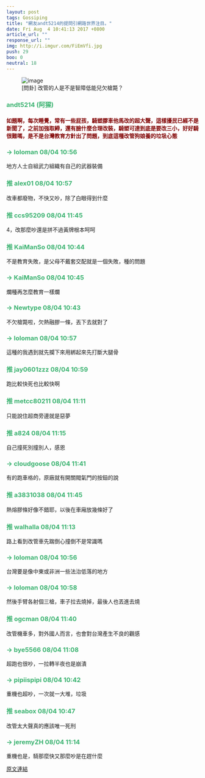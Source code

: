 ```yaml
---
layout: post
tags: Gossiping
title: "網友andt5214的提問引網路世界注目。"
date: Fri Aug  4 10:41:13 2017 +0800
article_url: ""
response_url: ""
img: http://i.imgur.com/FiEmVfi.jpg
push: 29
boo: 0
neutral: 18
---
```


<figure>
<img src="http://i.imgur.com/FiEmVfi.jpg" alt="image">
<figcaption>
[問卦] 改管的人是不是智障低能兒欠槍斃？
</figcaption>
</figure>



<h3 style="color:MediumSeaGreen;">andt5214 (阿猩)</h3>

<h4 style="color:Maroon;">如題啊，每次睡覺，常有一些屁孩，騎塑膠車他馬改的超大聲，這樣擾民已經不是新聞了，之前加強取締，還有臉什麼合理改裝，騎塑可達到底是要改三小，好好騎很難嗎，是不是台灣教育方針出了問題，到底這種改管狗娘養的垃圾心態</h4>

<h3 style="color:MediumSeaGreen;">→ loloman 08/04 10:56</h3>

<p>地方人士自組武力組織有自己的武器裝備</p>

<h3 style="color:MediumSeaGreen;">推 alex01 08/04 10:57</h3>

<p>改車都廢物，不快又吵，除了白眼得到什麼</p>

<h3 style="color:MediumSeaGreen;">推 ccs95209 08/04 11:45</h3>

<p>4，改那麼吵還是拼不過黃牌根本呵呵</p>

<h3 style="color:MediumSeaGreen;">推 KaiManSo 08/04 10:44</h3>

<p>不是教育失敗，是父母不戴套交配就是一個失敗，種的問題</p>

<h3 style="color:MediumSeaGreen;">→ KaiManSo 08/04 10:45</h3>

<p>爛種再怎麼教育一樣爛</p>

<h3 style="color:MediumSeaGreen;">→ Newtype 08/04 10:43</h3>

<p>不欠槍斃啦，欠熱融膠一條，丟下去就對了</p>

<h3 style="color:MediumSeaGreen;">→ loloman 08/04 10:57</h3>

<p>這種的我遇到就先攔下來用綁起來先打斷大腿骨</p>

<h3 style="color:MediumSeaGreen;">推 jay0601zzz 08/04 10:59</h3>

<p>跑比較快死也比較快啊</p>

<h3 style="color:MediumSeaGreen;">推 metcc80211 08/04 11:11</h3>

<p>只能說住超商旁邊就是惡夢</p>

<h3 style="color:MediumSeaGreen;">推 a824 08/04 11:15</h3>

<p>自己撞死別撞別人，感恩</p>

<h3 style="color:MediumSeaGreen;">→ cloudgoose 08/04 11:41</h3>

<p>有的跑車格的，原廠就有開關閥氣門的按鈕的說</p>

<h3 style="color:MediumSeaGreen;">推 a3831038 08/04 11:45</h3>

<p>熱熔膠條好像不錯耶，以後在車廂放幾條好了</p>

<h3 style="color:MediumSeaGreen;">推 walhalla 08/04 11:13</h3>

<p>路上看到改管車先踹倒心撞倒不是常識嗎</p>

<h3 style="color:MediumSeaGreen;">→ loloman 08/04 10:56</h3>

<p>台灣要是像中東或非洲一些法治低落的地方</p>

<h3 style="color:MediumSeaGreen;">→ loloman 08/04 10:58</h3>

<p>然後手臂各射個三槍，車子拉去燒掉，最後人也丟進去燒</p>

<h3 style="color:MediumSeaGreen;">推 ogcman 08/04 11:40</h3>

<p>改管機車多，對外國人而言，也會對台灣產生不良的觀感</p>

<h3 style="color:MediumSeaGreen;">→ bye5566 08/04 11:08</h3>

<p>超跑也很吵，一拉轉半夜也是崩潰</p>

<h3 style="color:MediumSeaGreen;">→ pipiispipi 08/04 10:42</h3>

<p>重機也超吵，一次就一大堆，垃圾</p>

<h3 style="color:MediumSeaGreen;">推 seabox 08/04 10:47</h3>

<p>改管太大聲真的應該唯一死刑</p>

<h3 style="color:MediumSeaGreen;">→ jeremyZH 08/04 11:14</h3>

<p>重機也是，騎那麼快又那麼吵是在趕什麼</p>

<a href = "https://www.ptt.cc/bbs/Gossiping/M.1501814476.A.714.html">原文連結</a>


